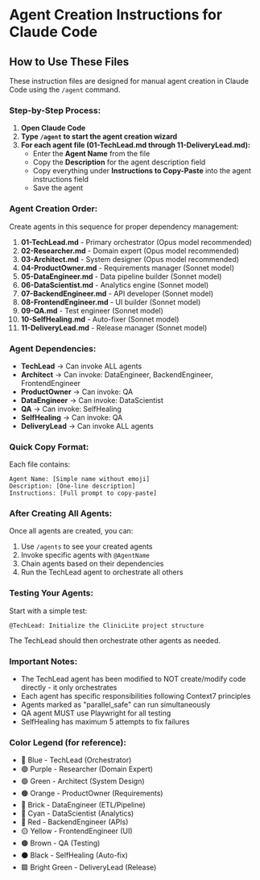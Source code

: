 # Agent Creation Instructions for Claude Code

## How to Use These Files

These instruction files are designed for manual agent creation in Claude Code using the `/agent` command.

### Step-by-Step Process:

1. **Open Claude Code**
2. **Type `/agent` to start the agent creation wizard**
3. **For each agent file (01-TechLead.md through 11-DeliveryLead.md):**
   - Enter the **Agent Name** from the file
   - Copy the **Description** for the agent description field
   - Copy everything under **Instructions to Copy-Paste** into the agent instructions field
   - Save the agent

### Agent Creation Order:

Create agents in this sequence for proper dependency management:

1. **01-TechLead.md** - Primary orchestrator (Opus model recommended)
2. **02-Researcher.md** - Domain expert (Opus model recommended)
3. **03-Architect.md** - System designer (Opus model recommended)
4. **04-ProductOwner.md** - Requirements manager (Sonnet model)
5. **05-DataEngineer.md** - Data pipeline builder (Sonnet model)
6. **06-DataScientist.md** - Analytics engine (Sonnet model)
7. **07-BackendEngineer.md** - API developer (Sonnet model)
8. **08-FrontendEngineer.md** - UI builder (Sonnet model)
9. **09-QA.md** - Test engineer (Sonnet model)
10. **10-SelfHealing.md** - Auto-fixer (Sonnet model)
11. **11-DeliveryLead.md** - Release manager (Sonnet model)

### Agent Dependencies:

- **TechLead** → Can invoke ALL agents
- **Architect** → Can invoke: DataEngineer, BackendEngineer, FrontendEngineer
- **ProductOwner** → Can invoke: QA
- **DataEngineer** → Can invoke: DataScientist
- **QA** → Can invoke: SelfHealing
- **SelfHealing** → Can invoke: QA
- **DeliveryLead** → Can invoke ALL agents

### Quick Copy Format:

Each file contains:
```
Agent Name: [Simple name without emoji]
Description: [One-line description]
Instructions: [Full prompt to copy-paste]
```

### After Creating All Agents:

Once all agents are created, you can:
1. Use `/agents` to see your created agents
2. Invoke specific agents with `@AgentName`
3. Chain agents based on their dependencies
4. Run the TechLead agent to orchestrate all others

### Testing Your Agents:

Start with a simple test:
```
@TechLead: Initialize the ClinicLite project structure
```

The TechLead should then orchestrate other agents as needed.

### Important Notes:

- The TechLead agent has been modified to NOT create/modify code directly - it only orchestrates
- Each agent has specific responsibilities following Context7 principles
- Agents marked as "parallel_safe" can run simultaneously
- QA agent MUST use Playwright for all testing
- SelfHealing has maximum 5 attempts to fix failures

### Color Legend (for reference):

- 🔵 Blue - TechLead (Orchestrator)
- 🟣 Purple - Researcher (Domain Expert)
- 🟢 Green - Architect (System Design)
- 🟠 Orange - ProductOwner (Requirements)
- 🧱 Brick - DataEngineer (ETL/Pipeline)
- 🔬 Cyan - DataScientist (Analytics)
- 🔴 Red - BackendEngineer (APIs)
- 🟡 Yellow - FrontendEngineer (UI)
- 🟤 Brown - QA (Testing)
- ⚫ Black - SelfHealing (Auto-fix)
- 🟩 Bright Green - DeliveryLead (Release)